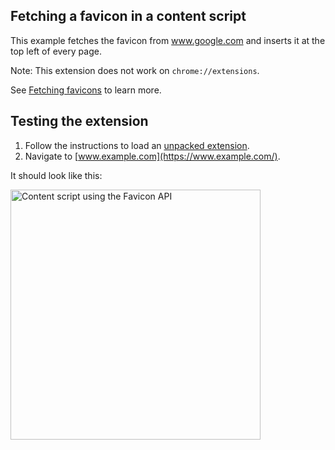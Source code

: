 ## Fetching a favicon in a content script

This example fetches the favicon from www.google.com and inserts it at the top left of every page.

Note: This extension does not work on `chrome://extensions`.

See [Fetching favicons](https://developer.chrome.com/docs/extensions/mv3/favicon) to learn more. 

## Testing the extension

1. Follow the instructions to load an [unpacked extension](https://developer.chrome.com/docs/extensions/mv3/getstarted/development-basics/#load-unpacked).
2. Navigate to [www.example.com](https://www.example.com/).

It should look like this:

<img src="https://wd.imgix.net/image/BhuKGJaIeLNPW9ehns59NfwqKxF2/3Q1glvnzbWhraXRtnGOy.png" alt="Content script using the Favicon API" width="400"/>
